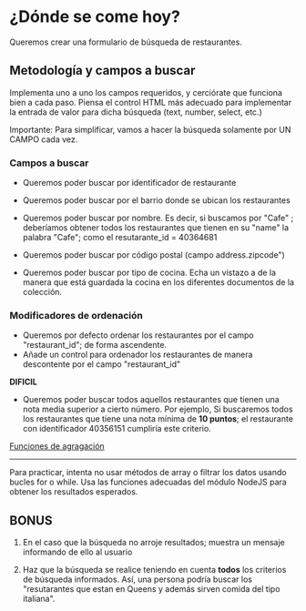 # ¿Dónde se come hoy?

Queremos crear una formulario de búsqueda de restaurantes.

## Metodología y campos a buscar
Implementa uno a uno los campos requeridos, y cerciórate que funciona bien a cada paso. Piensa el control HTML más adecuado para implementar la entrada de valor para dicha búsqueda (text, number, select, etc.)

Importante: Para simplificar, vamos a hacer la búsqueda solamente por UN CAMPO cada vez.

### Campos a buscar

* Queremos poder buscar por identificador de restaurante

* Queremos poder buscar por el barrio donde se ubican los restaurantes

* Queremos poder buscar por nombre. Es decir, si buscamos por "Cafe" ; deberíamos obtener todos los restaurantes que tienen en su "name" la palabra "Cafe"; como el resutarante_id = 40364681

* Queremos poder buscar por código postal (campo address.zipcode")

* Queremos poder buscar por tipo de cocina. Echa un vistazo a de la manera que está guardada la cocina en los diferentes documentos de la colección.

### Modificadores de ordenación

* Queremos por defecto ordenar los restaurantes por el campo "restaurant_id"; de forma ascendente. 
* Añade un control para ordenador los restaurantes de manera descontente por el campo "restaurant_id"

**DIFICIL**

* Queremos poder buscar todos aquellos restaurantes que tienen una nota media superior a cierto número. Por ejemplo, Si buscaremos todos los restaurantes que tiene una nota mínima de **10 puntos**; el restaurante con identificador 40356151 cumpliría este criterio.

[Funciones de agragación](https://docs.mongodb.com/manual/reference/operator/aggregation/avg/)

-----

Para practicar, intenta no usar métodos de array o filtrar los datos usando bucles for o while. Usa las funciones adecuadas del módulo NodeJS para obtener los resultados esperados.

## BONUS

1. En el caso que la búsqueda no arroje resultados; muestra un mensaje informando de ello al usuario

2. Haz que la búsqueda se realice teniendo en cuenta **todos** los criterios de búsqueda informados. Así, una persona podría buscar los "resutarantes que estan en Queens y además sirven comida del tipo italiana".
